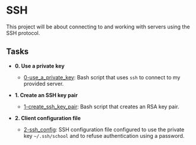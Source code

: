 # SSH

This project will be about connecting to and working with servers using the SSH protocol.

## Tasks

* **0. Use a private key**
  * [0-use_a_private_key](./0-use_a_private_key): Bash script that uses `ssh` to connect to my provided server.

* **1. Create an SSH key pair**
  * [1-create_ssh_key_pair](./1-create_ssh_key_pair): Bash script that creates an RSA key pair.

* **2. Client configuration file**
  * [2-ssh_config](./2-ssh_config): SSH configuration file configured to use the private key
`~/.ssh/school` and to refuse authentication using a password.
